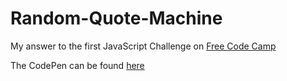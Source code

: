 # Random-Quote-Machine

<p>My answer to the first JavaScript Challenge on <a href="http://freecodecamp.com">Free Code Camp</a>

<p>The CodePen can be found <a href="http://codepen.io/julianb/full/wMqmxp/">here</a>

